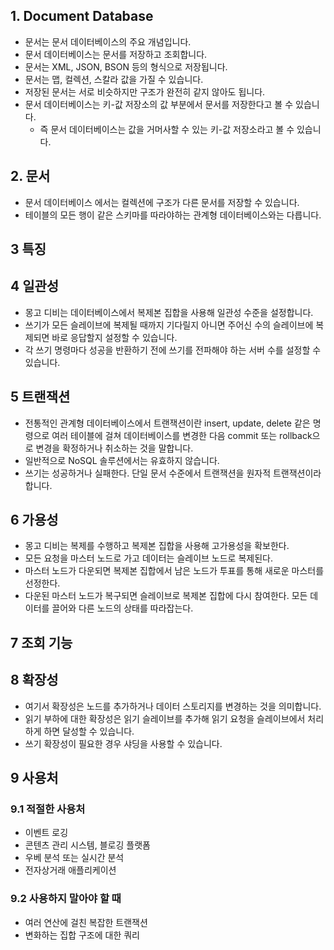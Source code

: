 ## 1. Document Database

- 문서는 문서 데이터베이스의 주요 개념입니다.
- 문서 데이터베이스는 문서를 저장하고 조회합니다.
- 문서는 XML, JSON, BSON 등의 형식으로 저장됩니다.
- 문서는 맵, 컬렉션, 스칼라 값을 가질 수 있습니다.
- 저장된 문서는 서로 비슷하지만 구조가 완전히 같지 않아도 됩니다.
- 문서 데이터베이스는 키-값 저장소의 값 부분에서 문서를 저장한다고 볼 수 있습니다.
  - 즉 문서 데이터베이스는 값을 거머사할 수 있는 키-값 저장소라고 볼 수 있습니다.

## 2. 문서

- 문서 데이터베이스 에서는 컬렉션에 구조가 다른 문서를 저장할 수 있습니다.
- 테이블의 모든 행이 같은 스키마를 따라야하는 관계형 데이터베이스와는 다릅니다.

## 3 특징


## 4 일관성

- 몽고 디비는 데이터베이스에서 복제본 집합을 사용해 일관성 수준을 설정합니다.
- 쓰기가 모든 슬레이브에 복제될 때까지 기다릴지 아니면 주어신 수의 슬레이브에 복제되면 바로 응답할지 설정할 수 있습니다.
- 각 쓰기 명령마다 성공을 반환하기 전에 쓰기를 전파해야 하는 서버 수를 설정할 수 있습니다.

## 5 트랜잭션

- 전통적인 관계형 데이터베이스에서 트랜잭션이란 insert, update, delete 같은 명령으로 여러 테이블에 걸쳐 데이터베이스를 변경한 다음 commit 또는 rollback으로 변경을 확정하거나 취소하는 것을 말합니다.
- 일반적으로 NoSQL 솔루션에서는 유효하지 않습니다.
- 쓰기는 성공하거나 실패한다. 단일 문서 수준에서 트랜잭션을 원자적 트랜잭션이라 합니다.

## 6 가용성

- 몽고 디비는 복제를 수행하고 복제본 집합을 사용해 고가용성을 확보한다.
- 모든 요청을 마스터 노드로 가고 데이터는 슬레이브 노드로 복제된다.
- 마스터 노드가 다운되면 복제본 집합에서 남은 노드가 투표를 통해 새로운 마스터를 선정한다.
- 다운된 마스터 노드가 복구되면 슬레이브로 복제본 집합에 다시 참여한다. 모든 데이터를 끌어와 다른 노드의 상태를 따라잡는다.


## 7 조회 기능

## 8 확장성

- 여기서 확장성은 노드를 추가하거나 데이터 스토리지를 변경하는 것을 의미합니다.
- 읽기 부하에 대한 확장성은 읽기 슬레이브를 추가해 읽기 요청을 슬레이브에서 처리하게 하면 달성할 수 있습니다.
- 쓰기 확장성이 필요한 경우 샤딩을 사용할 수 있습니다.

## 9 사용처

### 9.1 적절한 사용처

- 이벤트 로깅
- 콘텐츠 관리 시스템, 블로깅 플랫폼
- 우베 분석 또는 실시간 분석
- 전자상거래 애플리케이션

### 9.2 사용하지 말아야 할 때

- 여러 연산에 걸친 복잡한 트랜잭션
- 변화하는 집합 구조에 대한 쿼리